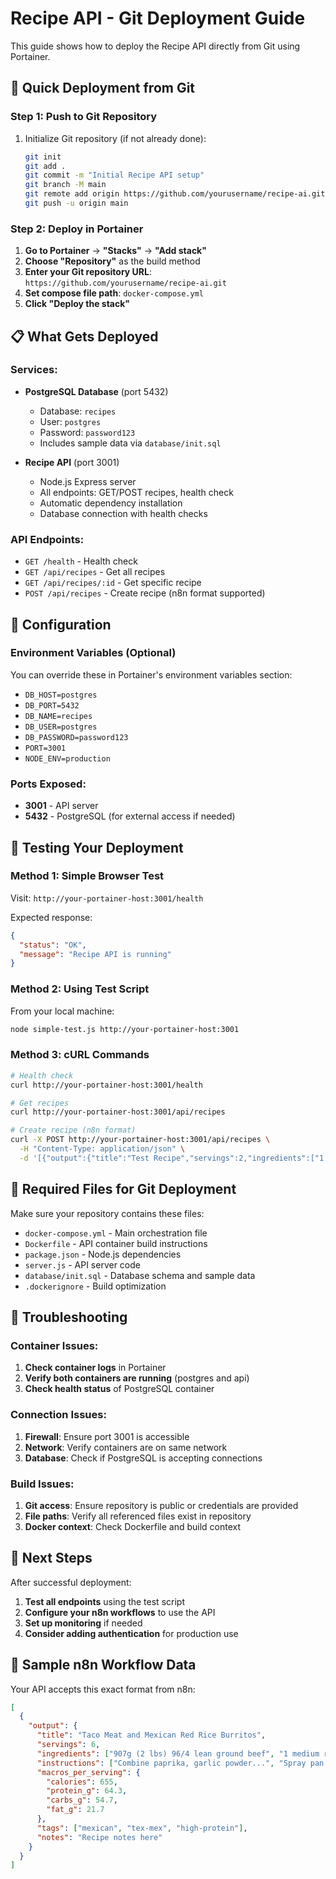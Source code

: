 # Recipe API - Git Deployment Guide

This guide shows how to deploy the Recipe API directly from Git using Portainer.

## 🚀 Quick Deployment from Git

### Step 1: Push to Git Repository
1. Initialize Git repository (if not already done):
   ```bash
   git init
   git add .
   git commit -m "Initial Recipe API setup"
   git branch -M main
   git remote add origin https://github.com/yourusername/recipe-ai.git
   git push -u origin main
   ```

### Step 2: Deploy in Portainer
1. **Go to Portainer** → **"Stacks"** → **"Add stack"**
2. **Choose "Repository"** as the build method
3. **Enter your Git repository URL**: `https://github.com/yourusername/recipe-ai.git`
4. **Set compose file path**: `docker-compose.yml`
5. **Click "Deploy the stack"**

## 📋 What Gets Deployed

### Services:
- **PostgreSQL Database** (port 5432)
  - Database: `recipes`
  - User: `postgres`
  - Password: `password123`
  - Includes sample data via `database/init.sql`

- **Recipe API** (port 3001)
  - Node.js Express server
  - All endpoints: GET/POST recipes, health check
  - Automatic dependency installation
  - Database connection with health checks

### API Endpoints:
- `GET /health` - Health check
- `GET /api/recipes` - Get all recipes
- `GET /api/recipes/:id` - Get specific recipe
- `POST /api/recipes` - Create recipe (n8n format supported)

## 🔧 Configuration

### Environment Variables (Optional)
You can override these in Portainer's environment variables section:
- `DB_HOST=postgres`
- `DB_PORT=5432`
- `DB_NAME=recipes`
- `DB_USER=postgres`
- `DB_PASSWORD=password123`
- `PORT=3001`
- `NODE_ENV=production`

### Ports Exposed:
- **3001** - API server
- **5432** - PostgreSQL (for external access if needed)

## 🧪 Testing Your Deployment

### Method 1: Simple Browser Test
Visit: `http://your-portainer-host:3001/health`

Expected response:
```json
{
  "status": "OK",
  "message": "Recipe API is running"
}
```

### Method 2: Using Test Script
From your local machine:
```bash
node simple-test.js http://your-portainer-host:3001
```

### Method 3: cURL Commands
```bash
# Health check
curl http://your-portainer-host:3001/health

# Get recipes
curl http://your-portainer-host:3001/api/recipes

# Create recipe (n8n format)
curl -X POST http://your-portainer-host:3001/api/recipes \
  -H "Content-Type: application/json" \
  -d '[{"output":{"title":"Test Recipe","servings":2,"ingredients":["1 cup flour"],"instructions":["Mix ingredients"],"macros_per_serving":{"calories":200,"protein_g":5,"carbs_g":40,"fat_g":2},"tags":["test"]}}]'
```

## 📁 Required Files for Git Deployment

Make sure your repository contains these files:
- `docker-compose.yml` - Main orchestration file
- `Dockerfile` - API container build instructions
- `package.json` - Node.js dependencies
- `server.js` - API server code
- `database/init.sql` - Database schema and sample data
- `.dockerignore` - Build optimization

## 🚨 Troubleshooting

### Container Issues:
1. **Check container logs** in Portainer
2. **Verify both containers are running** (postgres and api)
3. **Check health status** of PostgreSQL container

### Connection Issues:
1. **Firewall**: Ensure port 3001 is accessible
2. **Network**: Verify containers are on same network
3. **Database**: Check if PostgreSQL is accepting connections

### Build Issues:
1. **Git access**: Ensure repository is public or credentials are provided
2. **File paths**: Verify all referenced files exist in repository
3. **Docker context**: Check Dockerfile and build context

## 🎯 Next Steps

After successful deployment:
1. **Test all endpoints** using the test script
2. **Configure your n8n workflows** to use the API
3. **Set up monitoring** if needed
4. **Consider adding authentication** for production use

## 📝 Sample n8n Workflow Data

Your API accepts this exact format from n8n:
```json
[
  {
    "output": {
      "title": "Taco Meat and Mexican Red Rice Burritos",
      "servings": 6,
      "ingredients": ["907g (2 lbs) 96/4 lean ground beef", "1 medium red onion, diced"],
      "instructions": ["Combine paprika, garlic powder...", "Spray pan with cooking spray..."],
      "macros_per_serving": {
        "calories": 655,
        "protein_g": 64.3,
        "carbs_g": 54.7,
        "fat_g": 21.7
      },
      "tags": ["mexican", "tex-mex", "high-protein"],
      "notes": "Recipe notes here"
    }
  }
]
